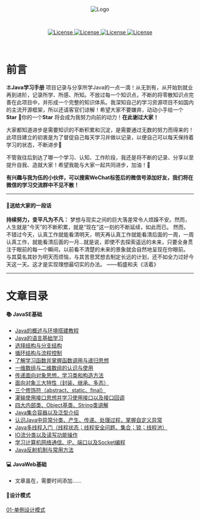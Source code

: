<p align="center"><img src="https://gitee.com/Ziphtracks/Figurebed/raw/master/img/20200525115147.png" alt="Logo"></p>
<br />

<p align="center">
  <a href="">
		<img src="https://img.shields.io/badge/WeChat-apeng0418-right.svg" alt="License">
	</a>
  <a href="https://github.com/Ziphtracks/JavaLearningmanual/tree/master/materials">
		<img src="https://img.shields.io/badge/文档资料-downloads-green.svg" alt="License">
	</a>
  <a href="https://github.com/Ziphtracks/JavaLearningmanual/tree/master/jar%20package%20library">
		<img src="https://img.shields.io/badge/jar包库-downloads-blue.svg" alt="License">
	</a>
	<a href="https://blog.csdn.net/weixin_44170221">
		<img src="https://img.shields.io/badge/@Ziph-CSDN-red.svg" alt="License">
	</a>
</p>

<br />

# 前言

本**Java学习手册** 项目记录与分享所学Java的一点一滴！从无到有，从开始到就业再到进阶，记录所学、所感、所知。不放过每一个知识点，不断的将零散知识点完善在此项目中，并形成一个完整的知识体系。我深知自己的学习资源项目不如国内的主流开源框架，所以还请客官们谅解！希望大家不要嫌弃，动动小手给一个**Star** 🙏你的一个**Star** 将会成为我努力向前的动力！**在此谢过大家！** 

大家都知道进步是需要知识的不断积累和沉淀，是需要通过无数的努力而得来的！此项目建立的初衷是为了督促自己每天学习并做以记录，以便自己可以每天保持着学习的状态，不断进步👊

不管我往后到达了哪一个学习、认知、工作阶段，我还是将不断的记录、分享以至提升自我、造就大家！希望我能与大家一起共同进步，加油！🤞

**有兴趣与我为伍的小伙伴，可以搜索WeChat标签后的微信号添加好友，我们将在微信的学习交流群中不见不散！** 

------

#### 📌**送给大家的一段话** 

**持续努力，变平凡为不凡：** 梦想与现实之间的巨大落差常令人烦躁不安。然而，人生就是”今天”的不断积累，就是“现在”这一刻的不断延续，如此而已。 然而，不错过今天，认真工作就能看清明天，明天再认真工作就能看清后面的一周，一周认真工作，就能看清后面的一月...就是说，即使不去探索遥远的未来，只要全身贯注于眼前的每一个瞬间，以前看不清楚的未来的景象就会自然地呈现在你眼前。 与其莫名其妙为明天而烦恼，与其苦思冥想去制定长远的计划，还不如全力过好今天这一天。这才是实现理想最切实的办法。 ——稻盛和夫《活着》 

------

# 文章目录

#### 📚  JavaSE基础

- [Java的概述与环境搭建教程](https://github.com/Ziphtracks/JavaLearningmanual/blob/master/docs/Java-Standard-Edition/Java的概述与环境搭建.md)
- [Java的语言基础学习](https://github.com/Ziphtracks/JavaLearningmanual/blob/master/docs/Java-Standard-Edition/Java语言基础.md)
- [选择结构与分支结构](https://github.com/Ziphtracks/JavaLearningmanual/blob/master/docs/Java-Standard-Edition/Java选择结构与分支结构.md)
- [循环结构与流程控制](https://github.com/Ziphtracks/JavaLearningmanual/blob/master/docs/Java-Standard-Edition/Java循环结构.md)
- [了解学习函数并掌握函数调用与递归思想](https://github.com/Ziphtracks/JavaLearningmanual/blob/master/docs/Java-Standard-Edition/Java函数.md)
- [一维数组与二维数组的认识与使用](https://github.com/Ziphtracks/JavaLearningmanual/blob/master/docs/Java-Standard-Edition/Java数组.md)
- [传递面向对象思想，学习类和构造方法](https://github.com/Ziphtracks/JavaLearningmanual/blob/master/docs/Java-Standard-Edition/Java面向对象.md)
- [面向对象三大特性（封装、继承、多态）](https://github.com/Ziphtracks/JavaLearningmanual/blob/master/docs/Java-Standard-Edition/Java面向对象三大特性.md)
- [三个修饰符（abstract、static、final）](https://github.com/Ziphtracks/JavaLearningmanual/blob/master/docs/Java-Standard-Edition/Java三个修饰符.md)
- [灌输使用接口思想并学习使用接口以及接口回调](https://github.com/Ziphtracks/JavaLearningmanual/blob/master/docs/Java-Standard-Edition/Java接口.md)
- [四大内部类、Object基类、String类讲解](https://github.com/Ziphtracks/JavaLearningmanual/blob/master/docs/Java-Standard-Edition/Java内部类与常用类.md)
- [Java集合容器以及泛型介绍](https://github.com/Ziphtracks/JavaLearningmanual/blob/master/docs/Java-Standard-Edition/Java集合.md)
- [认识Java中异常分类、产生、传递、处理过程，掌握自定义异常](https://github.com/Ziphtracks/JavaLearningmanual/blob/master/docs/Java-Standard-Edition/Java异常.md)
- [Java多线程入门（线程状态；线程安全问题、集合；锁；线程池）](https://github.com/Ziphtracks/JavaLearningmanual/blob/master/docs/Java-Standard-Edition/Java多线程.md)
- [IO流分类以及读写功能操作](https://github.com/Ziphtracks/JavaLearningmanual/blob/master/docs/Java-Standard-Edition/JavaIO流.md)
- [学习计算机网络通信、IP、端口以及Socket编程](https://github.com/Ziphtracks/JavaLearningmanual/blob/master/docs/Java-Standard-Edition/Java网络编程.md)
- [Java反射机制与常用方法](https://github.com/Ziphtracks/JavaLearningmanual/blob/master/docs/Java-Standard-Edition/Java反射.md)

#### 💻  JavaWeb基础

- 文章虽在，需要时间添加......

#### 📐设计模式

[01-单例设计模式](https://github.com/Ziphtracks/JavaLearningmanual/blob/master/docs/design-mode/01.单例设计模式.md)

